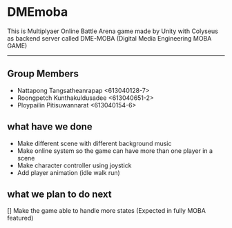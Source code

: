 # DMEmoba

  This is Multiplyaer Online Battle Arena game made by Unity with Colyseus as backend server called DME-MOBA (Digital Media Engineering MOBA GAME)
****************************************************
## Group Members
- Nattapong Tangsatheanrapap <613040128-7>  
- Roongpetch Kunthakuldusadee <613040651-2> 
- Ploypailin Pitisuwannarat <613040154-6> 

## what have we done
- Make different scene with different background music
- Make online system so the game can have more than one player in a scene
- Make character controller using joystick
- Add player animation (idle walk run)

## what we plan to do next
[] Make the game able to handle more states (Expected in fully MOBA featured)
